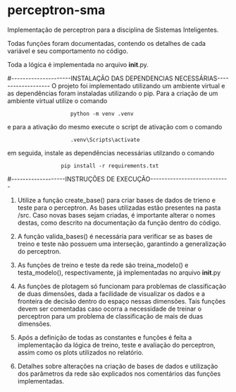 
# perceptron-sma
Implementação de perceptron para a disciplina de Sistemas Inteligentes.

Todas funções foram documentadas, contendo os detalhes de cada variável e
seu comportamento no código.

Toda a lógica é implementada no arquivo __init__.py.

#---------------------INSTALAÇÃO DAS DEPENDENCIAS NECESSÁRIAS-------------------
O projeto foi implementado utilizando um ambiente virtual e as dependências foram instaladas
utilizando o pip. Para a criação de um ambiente virtual utilize o comando

                        python -m venv .venv

e para a ativação do mesmo execute o script de ativação com o comando

                        .venv\Scripts\activate

em seguida, instale as dependências necessárias utilzando o comando

                     pip install -r requirements.txt

#-------------------INSTRUÇÕES DE EXECUÇÃO----------------------------

1. Utilize a função create_base() para criar bases de dados de trieno e teste para o perceptron.
As bases utilizadas estão presentes na pasta /src. Caso novas bases sejam criadas, é importante
alterar o nomes destas, como descrito na documentação da função dentro do código.

2. A função valida_bases() é necessária para verificar se as bases de treino e teste não possuem
   uma interseção, garantindo a generalização do perceptron.

3. As funções de treino e teste da rede são treina_modelo() e testa_modelo(), respectivamente, já
   implementadas no arquivo __init__.py

4. As funções de plotagem só funcionam para problemas de classificação de duas dimensões, dada a
   facilidade de visualizar os dados e a fronteira de decisão dentro do espaço nessas dimensões.
   Tais funções devem ser comentadas caso ocorra a necessidade de treinar o perceptron para um
   problema de classificação de mais de duas dimensões.

6. Após a definição de todas as constantes e funções é feita a implementação da lógica de treino,
   teste e avaliação do perceptron, assim como os plots utilizados no relatório.

7. Detalhes sobre alterações na criação de bases de dados e utilização dos parâmetros da rede
   são explicados nos comentários das funções implementadas.

